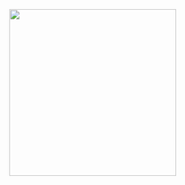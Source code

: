 <a href="https://github.com/devxb/gitanimals">
<img
  src="https://render.gitanimals.org/farms/Seonghyunsun"
  width=auto
  height="300"
/>
</a>
